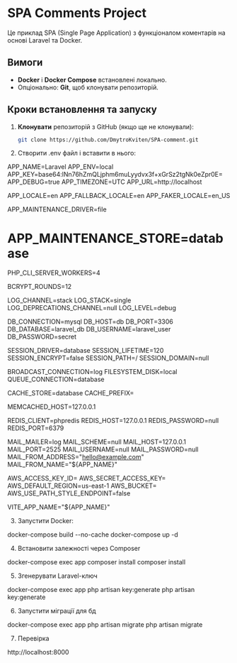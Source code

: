 # SPA Comments Project

Це приклад SPA (Single Page Application) з функціоналом коментарів на основі Laravel та Docker.

## Вимоги

- **Docker** і **Docker Compose** встановлені локально.
- Опціонально: **Git**, щоб клонувати репозиторій.

## Кроки встановлення та запуску

1. **Клонувати** репозиторій з GitHub (якщо ще не клонували):
   ```bash
   git clone https://github.com/DmytroKviten/SPA-comment.git

2. Створити .env файл і вставити в нього: 

APP_NAME=Laravel
APP_ENV=local
APP_KEY=base64:lNn76hZmQLjphm6muLyydvx3f+xGrSz2tgNk0eZpr0E=
APP_DEBUG=true
APP_TIMEZONE=UTC
APP_URL=http://localhost

APP_LOCALE=en
APP_FALLBACK_LOCALE=en
APP_FAKER_LOCALE=en_US

APP_MAINTENANCE_DRIVER=file
# APP_MAINTENANCE_STORE=database

PHP_CLI_SERVER_WORKERS=4

BCRYPT_ROUNDS=12

LOG_CHANNEL=stack
LOG_STACK=single
LOG_DEPRECATIONS_CHANNEL=null
LOG_LEVEL=debug

DB_CONNECTION=mysql
DB_HOST=db
DB_PORT=3306
DB_DATABASE=laravel_db
DB_USERNAME=laravel_user
DB_PASSWORD=secret

SESSION_DRIVER=database
SESSION_LIFETIME=120
SESSION_ENCRYPT=false
SESSION_PATH=/
SESSION_DOMAIN=null

BROADCAST_CONNECTION=log
FILESYSTEM_DISK=local
QUEUE_CONNECTION=database

CACHE_STORE=database
CACHE_PREFIX=

MEMCACHED_HOST=127.0.0.1

REDIS_CLIENT=phpredis
REDIS_HOST=127.0.0.1
REDIS_PASSWORD=null
REDIS_PORT=6379

MAIL_MAILER=log
MAIL_SCHEME=null
MAIL_HOST=127.0.0.1
MAIL_PORT=2525
MAIL_USERNAME=null
MAIL_PASSWORD=null
MAIL_FROM_ADDRESS="hello@example.com"
MAIL_FROM_NAME="${APP_NAME}"

AWS_ACCESS_KEY_ID=
AWS_SECRET_ACCESS_KEY=
AWS_DEFAULT_REGION=us-east-1
AWS_BUCKET=
AWS_USE_PATH_STYLE_ENDPOINT=false

VITE_APP_NAME="${APP_NAME}"



3. Запустити Docker:

docker-compose build --no-cache
docker-compose up -d

4. Встановити залежності через Composer 

docker-compose exec app composer install
composer install

5. Згенерувати Laravel-ключ

docker-compose exec app php artisan key:generate
php artisan key:generate

6. Запустити міграції для бд

docker-compose exec app php artisan migrate
php artisan migrate

7. Перевірка 

http://localhost:8000

